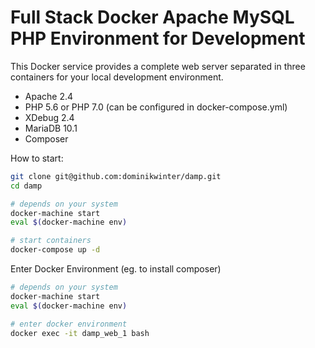 # Full Stack Docker Apache MySQL PHP Environment for Development

This Docker service provides a complete web server separated in three containers for your local development environment.

- Apache 2.4
- PHP 5.6 or PHP 7.0 (can be configured in docker-compose.yml)
- XDebug 2.4
- MariaDB 10.1
- Composer

How to start:

```bash
git clone git@github.com:dominikwinter/damp.git
cd damp

# depends on your system
docker-machine start
eval $(docker-machine env)

# start containers
docker-compose up -d
```

Enter Docker Environment (eg. to install composer)

```bash
# depends on your system
docker-machine start
eval $(docker-machine env)

# enter docker environment
docker exec -it damp_web_1 bash
```
